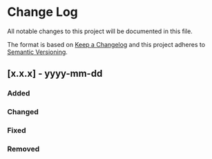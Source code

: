 # Change Log
All notable changes to this project will be documented in this file.
 
The format is based on [Keep a Changelog](http://keepachangelog.com/)
and this project adheres to [Semantic Versioning](http://semver.org/).
 
## [x.x.x] - yyyy-mm-dd
 
### Added
 
### Changed

### Fixed

### Removed

